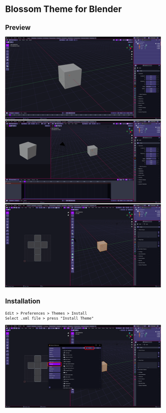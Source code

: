 # Blossom Theme for Blender

## Preview <!---Do not chang headers (Required for WebBuilder)-->
![](./screenshot01.png)
![](./screenshot02.png)
![](./screenshot03.png)

## Installation <!---Do not chang headers (Required for WebBuilder)-->
```
Edit > Preferences > Themes > Install 
Select .xml file > press "Install Theme"
```
![](./screenshot04.png)